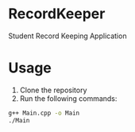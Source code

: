 # RecordKeeper
Student Record Keeping Application

# Usage
1. Clone the repository
2. Run the following commands:
```bash
g++ Main.cpp -o Main
./Main
```
